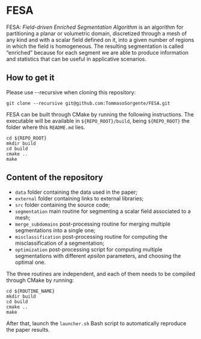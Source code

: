 # FESA

FESA: _Field-driven Enriched Segmentation Algorithm_ is an algorithm for partitioning a planar or volumetric domain, discretized through a mesh of any kind and with a scalar field defined on it, into a given number of regions in which the field is homogeneous. The resulting segmentation is called “enriched” because for each segment we are able to produce information and statistics that can be useful in applicative scenarios.

## How to get it 

Please use --recursive when cloning this repository:

```
git clone --recursive git@github.com:TommasoSorgente/FESA.git
```

FESA can be built through CMake by running the following instructions.
The executable will be available in `${REPO_ROOT}/build`, being `${REPO_ROOT}` the folder where this `README.md` lies. 

```
cd ${REPO_ROOT}
mkdir build
cd build
cmake ..
make
```

## Content of the repository

 - `data` folder containing the data used in the paper;
 - `external` folder containing links to external libraries;
 - `src` folder containing the source code;
 - `segmentation` main routine for segmenting a scalar field associated to a mesh;
 - `merge_subdomains` post-processing routine for merging multiple segmentations into a single one;
 - `misclassification` post-processing routine for computing the misclassification of a segmentation;
 - `optimization` post-processing script for computing multiple segmentations with different _epsilon_ parameters, and choosing the optimal one.

The three routines are independent, and each of them needs to be compiled through CMake by running:
```
cd ${ROUTINE_NAME}
mkdir build
cd build
cmake ..
make
```
After that, launch the `launcher.sh` Bash script to automatically reproduce the paper results.
